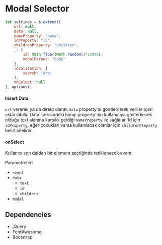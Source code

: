 # Modal Selector

```javascript
let settings = $.extend({
    url: null,
    data: null,
    nameProperty: "name",
    idProperty: "id",
    childrenProperty: "children",
    _: {
        id: Math.floor(Math.random()*10000),
        modalParent: "body"
    },
    localization: {
        search: "Ara"
    },
    onSelect: null
}, options);
```

#### Insert Data

`url` vererek ya da direkt olarak `data` property'si gönderilerek veriler içeri aktarılabilir. Data içerisindeki hangi property'nin kullanıcıya gösterilecek olduğu text alanına karşılık geldiği `nameProperty` ile sağlanır. Id için `idProperty`, eğer çocukları varsa kullanılacak olanlar için `childrenProperty` belirtilmelidir.

#### onSelect

Kullanıcı son daldan bir element seçtiğinde tetiklenecek event.

Parametreleri

- `event`
- `data`
  - `text`
  - `id`
  - `children`
- `modal`

## Dependencies
- jQuery
- FontAwesome
- Bootstrap
